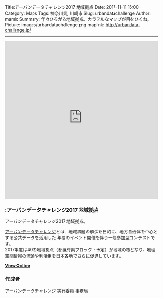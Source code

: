 Title:アーバンデータチャレンジ2017 地域拠点
Date: 2017-11-11 16:00
Category: Maps
Tags: 神奈川県, 川崎市
Slug: urbandatachallenge
Author: mamix
Summary: 年々ひろがる地域拠点。カラフルなマップが目をひくね。
Picture: images/urbandatachallenge.png
maplink: http://urbandata-challenge.jp/

---


<iframe width="100%" height="520" frameborder="0" src="https://urbandatachallenge.carto.com/builder/f39630b4-31f4-11e6-bcaf-0e674067d321/embed" allowfullscreen webkitallowfullscreen mozallowfullscreen oallowfullscreen msallowfullscreen></iframe>

### :アーバンデータチャレンジ2017 地域拠点
アーバンデータチャレンジ2017 地域拠点。

[アーバンデータチャレンジ](http://urbandata-challenge.jp/)とは、地域課題の解決を目的に、地方自治体を中心とする公共データを活用した
年間のイベント開催を伴う一般参加型コンテストです。  
2017年度は40の地域拠点（都道府県ブロック・予定）が地域の核となり、地理空間情報の流通や利活用を日本各地でさらに促進しています。  


**[View Online](https://urbandatachallenge.carto.com/builder/f39630b4-31f4-11e6-bcaf-0e674067d321/embed)**


### 作成者
アーバンデータチャレンジ 実行委員 事務局
